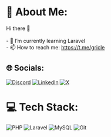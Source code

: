 # 💫 About Me:
Hi there 👋<br><br>- 🌱 I’m currently learning Laravel<br>- 📫 How to reach me: https://t.me/gricle<br>

## 🌐 Socials:
[![Discord](https://img.shields.io/badge/Discord-%237289DA.svg?logo=discord&logoColor=white)](https://discord.gg/gricle) [![LinkedIn](https://img.shields.io/badge/LinkedIn-%230077B5.svg?logo=linkedin&logoColor=white)](https://linkedin.com/in/mehdikavyani02) [![X](https://img.shields.io/badge/X-black.svg?logo=X&logoColor=white)](https://x.com/gricleee) 

# 💻 Tech Stack:
![PHP](https://img.shields.io/badge/php-%23777BB4.svg?style=for-the-badge&logo=php&logoColor=white) ![Laravel](https://img.shields.io/badge/laravel-%23FF2D20.svg?style=for-the-badge&logo=laravel&logoColor=white) ![MySQL](https://img.shields.io/badge/mysql-4479A1.svg?style=for-the-badge&logo=mysql&logoColor=white) ![Git](https://img.shields.io/badge/git-%23F05033.svg?style=for-the-badge&logo=git&logoColor=white)

<!-- Proudly created with GPRM ( https://gprm.itsvg.in ) -->
<!--Hi there 👋

- 🌱 I’m currently learning Laravel
- 📫 How to reach me: https://t.me/gricle
- 😄 Pronouns: he/him -->
<!-- ⚡ Fun fact: ...-->
<!--
**MehdiGricle/MehdiGricle** is a ✨ _special_ ✨ repository because its `README.md` (this file) appears on your GitHub profile.

Here are some ideas to get you started:
- 🔭 I’m currently working on My first project   
- 🔭 I’m currently working on My first project t  
- 🌱 I’m currently learning Laravel
- 👯 I’m looking to collaborate on ...
- 🤔 I’m looking for help with ...
- 💬 Ask me about ...
- 📫 How to reach me: t.me/gricle
- 😄 Pronouns: he/him
- ⚡ Fun fact: ...
-->
